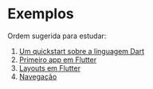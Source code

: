 # Exemplos

Ordem sugerida para estudar:

1. [Um quickstart sobre a linguagem Dart](./dartquickstart.md)
2. [Primeiro app em Flutter](./flutterfirstapp.md)
3. [Layouts em Flutter](./layouts.md)
4. [Navegação](./navigation.md)
